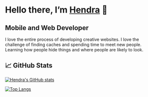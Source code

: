 <h1>
Hello there, I’m <a href="https://www.polover.com" target=”_blank” rel=”noreferrer”>Hendra</a> 👋
</h1>

<h2>
Mobile and Web Developer
</h2> 

I love the entire process of developing creative websites. I love the challenge of finding caches and spending time to meet new people. Learning how people hide things and where people are likely to look.


## 📈 GitHub Stats 

[![Hendra's GitHub stats](https://github-readme-stats.vercel.app/api?username=hdpolover)](https://github.com/hdpolover)

[![Top Langs](https://github-readme-stats.vercel.app/api/top-langs/?username=hdpolover&layout=compact)](https://github.com/hdpolover)


<!--
**hdpolover/hdpolover** is a ✨ _special_ ✨ repository because its `README.md` (this file) appears on your GitHub profile.

[![Anurag's GitHub stats](https://github-readme-stats.vercel.app/api?username=hdpolover)](https://github.com/anuraghazra/github-readme-stats)

Here are some ideas to get you started:

- 🔭 I’m currently working on ...
- 🌱 I’m currently learning ...
- 👯 I’m looking to collaborate on ...
- 🤔 I’m looking for help with ...
- 💬 Ask me about ...
- 📫 How to reach me: ...
- 😄 Pronouns: ...
- ⚡ Fun fact: ...
-->
